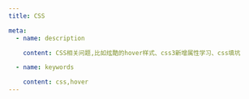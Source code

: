 ```yaml
---
title: CSS

meta:
  - name: description

    content: CSS相关问题,比如炫酷的hover样式、css3新增属性学习、css填坑

  - name: keywords

    content: css,hover
---
```

